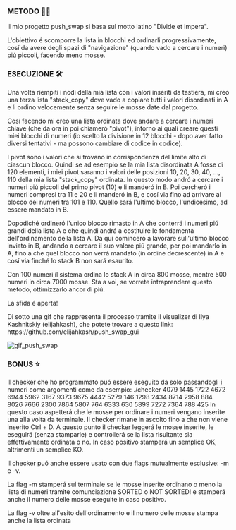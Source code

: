 <h3>METODO 👨‍🎓</h3>
Il mio progetto push_swap si basa sul motto latino "Divide et impera".
<p>L'obiettivo é scomporre la lista in blocchi ed ordinarli progressivamente, cosí da avere degli spazi di "navigazione" (quando vado a cercare i numeri) piú piccoli, facendo meno mosse.</p>

<h3>ESECUZIONE 🛠️
</h3><p>Una volta riempiti i nodi della mia lista con i valori inseriti da tastiera, mi creo una terza lista "stack_copy" dove vado a copiare tutti i valori disordinati in A e li ordino velocemente senza seguire le mosse date dal progetto.</p>
<p>Cosí facendo mi creo una lista ordinata dove andare a cercare i numeri chiave (che da ora in poi chiameró "pivot"), intorno ai quali creare questi miei blocchi di numeri (io scelto la divisione in 12 blocchi - dopo aver fatto diversi tentativi - ma possono cambiare di codice in codice).</p>
<p>I pivot sono i valori che si trovano in corrispondenza del limite alto di ciascun blocco. Quindi se ad esempio se la mia lista disordinata A fosse di 120 elementi, i miei pivot saranno i valori delle posizioni 10, 20, 30, 40, ..., 110 della mia lista "stack_copy" ordinata. In questo modo andró a cercare i numeri piú piccoli del primo pivot (10) e li manderó in B. Poi cercheró i numeri compresi tra 11 e 20 e li manderó in B, e cosí via fino ad arrivare al blocco dei numeri tra 101 e 110. Quello sará l'ultimo blocco, l'undicesimo, ad essere mandato in B.</p>
<p>Dopodiché ordineró l'unico blocco rimasto in A che conterrá i numeri piú grandi della lista A e che quindi andrá a costituire le fondamenta dell'ordinamento della lista A. Da qui cominceró a lavorare sull'ultimo blocco inviato in B, andando a cercare il suo valore piú grande, per poi mandarlo in A, fino a che quel blocco non verrá mandato (in ordine decrescente) in A e cosí via finché lo stack B non sará esaurito.
<p>Con 100 numeri il sistema ordina lo stack A in circa 800 mosse, mentre 500 numeri in circa 7000 mosse. Sta a voi, se vorrete intraprendere questo metodo, ottimizzarlo ancor di piú.</p>
<p>La sfida é aperta!</p>

<p>Di sotto una gif che rappresenta il processo tramite il visualizer di Ilya Kashnitskiy (elijahkash), che potete trovare a questo link: https://github.com/elijahkash/push_swap_gui</p>

![gif_push_swap](https://github.com/misidori/42_cursus/assets/123883959/4c1ca74f-5c54-480a-9a97-996b80e6a948)

<h3>BONUS ⭐
</h3><p>Il checker che ho programmato puó essere eseguito da solo passandogli i numeri come argomenti come da esempio:
./checker 4079 1445 1722 4672 6944 5962 3167 9373 9675 4442 5279 146 1298 2434 8714 2958 884 8026 7666 2300 7864 5807 764 6333 630 5899 7272 7364 788 425
In questo caso aspetterá che le mosse per ordinare i numeri vengano inserite una alla volta da terminale. Il checker rimane in ascolto fino a che non viene inserito Ctrl + D. A questo punto il checker leggerá le mosse inserite, le eseguirá (senza stamparle) e controllerá se la lista risultante sia effettivamente ordinata o no. In caso positivo stamperá un semplice OK, altrimenti un semplice KO.
<p>Il checker puó anche essere usato con due flags mutualmente esclusive: -m e -v.</p>
<p>La flag -m stamperá sul terminale se le mosse inserite ordinano o meno la lista di numeri tramite comunciazione SORTED o NOT SORTED! e stamperá anche il numero delle mosse eseguite in caso positivo.</p>
<p>La flag -v oltre all'esito dell'ordinamento e il numero delle mosse stampa anche la lista ordinata</p>
